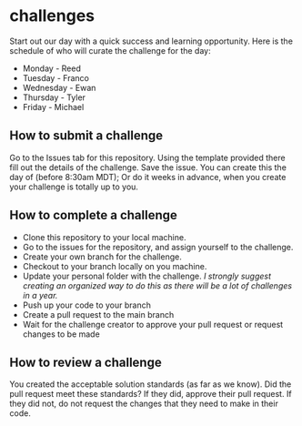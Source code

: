 # challenges

Start out our day with a quick success and learning opportunity. Here is the schedule of who will curate the challenge for the day:

- Monday - Reed
- Tuesday - Franco
- Wednesday - Ewan
- Thursday - Tyler
- Friday - Michael

## How to submit a challenge

Go to the Issues tab for this repository. Using the template provided there fill out the details of the challenge. Save the issue. You can create this the day of (before 8:30am MDT); Or do it weeks in advance, when you create your challenge is totally up to you.

## How to complete a challenge

- Clone this repository to your local machine. 
- Go to the issues for the repository, and assign yourself to the challenge. 
- Create your own branch for the challenge. 
- Checkout to your branch locally on you machine. 
- Update your personal folder with the challenge. *I strongly suggest creating an organized way to do this as there will be a lot of challenges in a year.*
- Push up your code to your branch
- Create a pull request to the main branch 
- Wait for the challenge creator to approve your pull request or request changes to be made

## How to review a challenge

You created the acceptable solution standards (as far as we know). Did the pull request meet these standards? If they did, approve their pull request. If they did not, do not request the changes that they need to make in their code.
